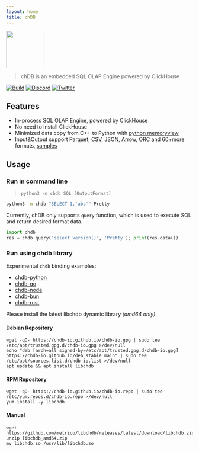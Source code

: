 ```yaml
---
layout: home
title: chDB
---
```


<img src="https://github.com/chdb-io/chdb/raw/pybind/docs/_static/snake-chdb.png" height="100">

> chDB is an embedded SQL OLAP Engine powered by ClickHouse

[![Build](https://github.com/auxten/chdb/actions/workflows/build_wheels.yml/badge.svg?branch=pybind)](https://github.com/auxten/chdb/actions/workflows/build_wheels.yml)
[![Discord](https://img.shields.io/discord/1098133460310294528?logo=Discord)](https://discord.gg/Njw5YXSPPc)
[![Twitter](https://img.shields.io/twitter/url/http/shields.io.svg?style=social&label=Twitter)](https://twitter.com/auxten)


## Features
     
* In-process SQL OLAP Engine, powered by ClickHouse
* No need to install ClickHouse
* Minimized data copy from C++ to Python with [python memoryview](https://docs.python.org/3/c-api/memoryview.html)
* Input&Output support Parquet, CSV, JSON, Arrow, ORC and 60+[more](https://clickhouse.com/docs/en/interfaces/formats) formats, [samples](tests/format_output.py)

## Usage

### Run in command line
> `python3 -m chdb SQL [OutputFormat]`
```bash
python3 -m chdb "SELECT 1,'abc'" Pretty
```

Currently, chDB only supports `query` function, which is used to execute SQL and return desired format data.

```python
import chdb
res = chdb.query('select version()', 'Pretty'); print(res.data())
```

### Run using chdb library

Experimental `chdb` binding examples: 

* [chdb-python](https://github.com/chdb-io/chdb)
* [chdb-go](https://github.com/chdb-io/chdb-go)
* [chdb-node](https://github.com/chdb-io/chdb-node)
* [chdb-bun](https://github.com/chdb-io/chdb-bun)
* [chdb-rust](https://github.com/chdb-io/chdb-rust)

Please install the latest libchdb dynamic library _(amd64 only)_

#### Debian Repository
```
wget -qO- https://chdb-io.github.io/chdb-io.gpg | sudo tee /etc/apt/trusted.gpg.d/chdb-io.gpg >/dev/null
echo "deb [arch=all signed-by=/etc/apt/trusted.gpg.d/chdb-io.gpg] https://chdb-io.github.io/deb stable main" | sudo tee /etc/apt/sources.list.d/chdb-io.list >/dev/null
apt update && apt install libchdb
```

#### RPM Repository
```
wget -qO- https://chdb-io.github.io/chdb-io.repo | sudo tee /etc/yum.repos.d/chdb-io.repo >/dev/null
yum install -y libchdb
```

#### Manual
```
wget https://github.com/metrico/libchdb/releases/latest/download/libchdb.zip
unzip libchdb_amd64.zip
mv libchdb.so /usr/lib/libchdb.so
```

